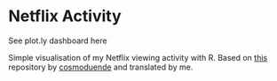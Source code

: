# Netflix Activity
See plot.ly dashboard here

Simple visualisation of my Netflix viewing activity with R. Based on [this](https://github.com/cosmoduende/r-netflix-data-analysis) repository by [cosmoduende](https://github.com/cosmoduende) and translated by me.

